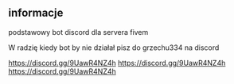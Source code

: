 ## informacje

podstawowy bot discord dla servera fivem

W radzię kiedy bot by nie działał pisz do grzechu334 na discord


https://discord.gg/9UawR4NZ4h
https://discord.gg/9UawR4NZ4h
https://discord.gg/9UawR4NZ4h
